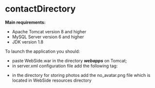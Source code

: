 # contactDirectory
**Main requirements:**
- Apache Tomcat version 8 and higher
- MySQL Server version 6 and higher
- JDK version 1.8

To launch the application you should:
 + paste WebSide.war in the directory
  _**webapps**_ on Tomcat;
 + in server.xml
configuration file add the following tag:

  <Context docBase="WebSide" path="" debug="0"
        reloadable="true"/>
  
 + in the directory for storing photos add the 
 no_avatar.png file which is located in WebSide 
 resources directory
